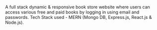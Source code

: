 A full stack dynamic & responsive book store website where users can access various free and paid books by logging in using email and passwords.
Tech Stack used - MERN (Mongo DB, Express.js, React.js & Node.js).
